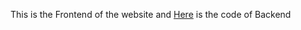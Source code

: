 This is the Frontend of the website and [Here](https://github.com/gopivaibhav/events-server) is the code of Backend 
